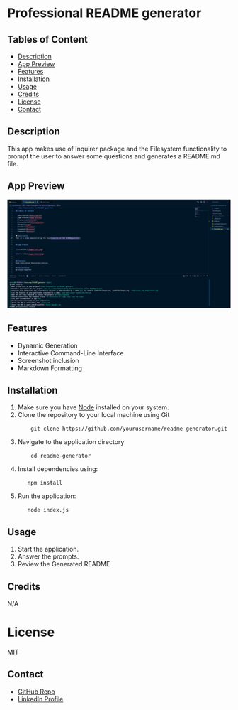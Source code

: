 

# Professional README generator
    
## Tables of Content

- [Description](#description)
- [App Preview](#app-preview)
- [Features](#features)
- [Installation](#installation)
- [Usage](#usage)
- [Credits](#credits)
- [License](#license)
- [Contact](#contact)

## Description
This app makes use of Inquirer package and the Filesystem functionality to prompt the user to answer some questions and generates a README.md file.


## App Preview
    
![Screenshot](images/exampleREADME.png)
    

## Features
- Dynamic Generation
- Interactive Command-Line Interface
- Screenshot inclusion
- Markdown Formatting

## Installation
1. Make sure you have [Node](https://nodejs.org/) installed on your system.
2. Clone the repository to your local machine using Git
    ```Git
        git clone https://github.com/yourusername/readme-generator.git
    ```
3. Navigate to the application directory 
    ```Git
        cd readme-generator
    ```
4. Install dependencies using: 
     ```Git
        npm install
    ```
5. Run the application:
     ```Git
        node index.js
    ```

## Usage
1. Start the application.
2. Answer the prompts.
3. Review the Generated README

## Credits
N/A

# License
MIT

## Contact
- [GitHub Repo](https://github.com/ralphmolu)
- [LinkedIn Profile](www.linkedin.com/in/ralph-molu)
